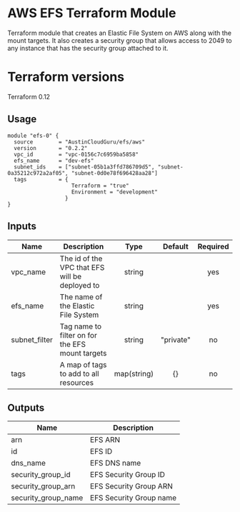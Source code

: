 # AWS EFS Terraform Module
Terraform module that creates an Elastic File System on AWS along with the mount targets.  It also creates a security group that allows access to 2049 to any instance that has the security group attached to it.  

# Terraform versions
Terraform 0.12

## Usage

```hcl
module "efs-0" {
  source        = "AustinCloudGuru/efs/aws"
  version       = "0.2.2"
  vpc_id        = "vpc-0156c7c6959ba5858"
  efs_name      = "dev-efs"
  subnet_ids    = ["subnet-05b1a3ffd786709d5", "subnet-0a35212c972a2af05", "subnet-0d0e78f696428aa28"]
  tags          = {
                    Terraform = "true"
                    Environment = "development"
                  } 
}
```

## Inputs

| Name | Description | Type | Default | Required |
|------|-------------|:----:|:-----:|:-----:|
| vpc_name | The id of the VPC that EFS will be deployed to | string | | yes |
| efs_name | The name of the Elastic File System | string | | yes |
| subnet_filter | Tag name to filter on for the EFS mount targets | string | "private" | no
| tags | A map of tags to add to all resources | map(string) | {} | no

## Outputs

| Name | Description |
|------|-------------|
| arn | EFS ARN |
| id | EFS ID | 
| dns_name | EFS DNS name |
| security_group_id | EFS Security Group ID |
| security_group_arn | EFS Security Group ARN |
| security_group_name | EFS Security Group name |
